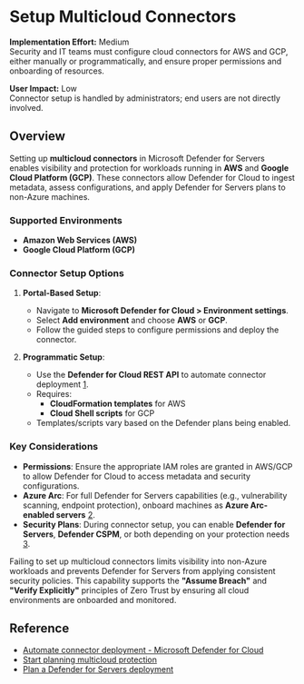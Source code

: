 # Setup Multicloud Connectors

**Implementation Effort:** Medium  
Security and IT teams must configure cloud connectors for AWS and GCP, either manually or programmatically, and ensure proper permissions and onboarding of resources.

**User Impact:** Low  
Connector setup is handled by administrators; end users are not directly involved.

## Overview

Setting up **multicloud connectors** in Microsoft Defender for Servers enables visibility and protection for workloads running in **AWS** and **Google Cloud Platform (GCP)**. These connectors allow Defender for Cloud to ingest metadata, assess configurations, and apply Defender for Servers plans to non-Azure machines.

### Supported Environments

- **Amazon Web Services (AWS)**
- **Google Cloud Platform (GCP)**

### Connector Setup Options

1. **Portal-Based Setup**:
   - Navigate to **Microsoft Defender for Cloud > Environment settings**.
   - Select **Add environment** and choose **AWS** or **GCP**.
   - Follow the guided steps to configure permissions and deploy the connector.

2. **Programmatic Setup**:
   - Use the **Defender for Cloud REST API** to automate connector deployment [1](https://learn.microsoft.com/en-us/azure/defender-for-cloud/plan-multicloud-security-automate-connector-deployment).
   - Requires:
     - **CloudFormation templates** for AWS
     - **Cloud Shell scripts** for GCP
   - Templates/scripts vary based on the Defender plans being enabled.

### Key Considerations

- **Permissions**: Ensure the appropriate IAM roles are granted in AWS/GCP to allow Defender for Cloud to access metadata and security configurations.
- **Azure Arc**: For full Defender for Servers capabilities (e.g., vulnerability scanning, endpoint protection), onboard machines as **Azure Arc-enabled servers** [2](https://learn.microsoft.com/en-us/azure/defender-for-cloud/plan-defender-for-servers).
- **Security Plans**: During connector setup, you can enable **Defender for Servers**, **Defender CSPM**, or both depending on your protection needs [3](https://learn.microsoft.com/en-us/azure/defender-for-cloud/plan-multicloud-security-get-started).

Failing to set up multicloud connectors limits visibility into non-Azure workloads and prevents Defender for Servers from applying consistent security policies. This capability supports the **"Assume Breach"** and **"Verify Explicitly"** principles of Zero Trust by ensuring all cloud environments are onboarded and monitored.

## Reference

- [Automate connector deployment - Microsoft Defender for Cloud](https://learn.microsoft.com/en-us/azure/defender-for-cloud/plan-multicloud-security-automate-connector-deployment)  
- [Start planning multicloud protection](https://learn.microsoft.com/en-us/azure/defender-for-cloud/plan-multicloud-security-get-started)  
- [Plan a Defender for Servers deployment](https://learn.microsoft.com/en-us/azure/defender-for-cloud/plan-defender-for-servers)
